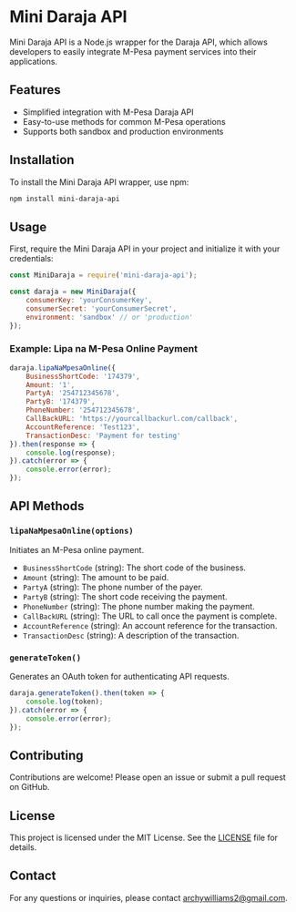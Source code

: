 # Mini Daraja API

Mini Daraja API is a Node.js wrapper for the Daraja API, which allows developers to easily integrate M-Pesa payment services into their applications.

## Features

- Simplified integration with M-Pesa Daraja API
- Easy-to-use methods for common M-Pesa operations
- Supports both sandbox and production environments

## Installation

To install the Mini Daraja API wrapper, use npm:

```bash
npm install mini-daraja-api
```

## Usage

First, require the Mini Daraja API in your project and initialize it with your credentials:

```javascript
const MiniDaraja = require('mini-daraja-api');

const daraja = new MiniDaraja({
    consumerKey: 'yourConsumerKey',
    consumerSecret: 'yourConsumerSecret',
    environment: 'sandbox' // or 'production'
});
```

### Example: Lipa na M-Pesa Online Payment

```javascript
daraja.lipaNaMpesaOnline({
    BusinessShortCode: '174379',
    Amount: '1',
    PartyA: '254712345678',
    PartyB: '174379',
    PhoneNumber: '254712345678',
    CallBackURL: 'https://yourcallbackurl.com/callback',
    AccountReference: 'Test123',
    TransactionDesc: 'Payment for testing'
}).then(response => {
    console.log(response);
}).catch(error => {
    console.error(error);
});
```

## API Methods

### `lipaNaMpesaOnline(options)`

Initiates an M-Pesa online payment.

- `BusinessShortCode` (string): The short code of the business.
- `Amount` (string): The amount to be paid.
- `PartyA` (string): The phone number of the payer.
- `PartyB` (string): The short code receiving the payment.
- `PhoneNumber` (string): The phone number making the payment.
- `CallBackURL` (string): The URL to call once the payment is complete.
- `AccountReference` (string): An account reference for the transaction.
- `TransactionDesc` (string): A description of the transaction.

### `generateToken()`

Generates an OAuth token for authenticating API requests.

```javascript
daraja.generateToken().then(token => {
    console.log(token);
}).catch(error => {
    console.error(error);
});
```

## Contributing

Contributions are welcome! Please open an issue or submit a pull request on GitHub.

## License

This project is licensed under the MIT License. See the [LICENSE](LICENSE) file for details.

## Contact

For any questions or inquiries, please contact [archywilliams2@gmail.com](archywilliams2@gmail.com).
